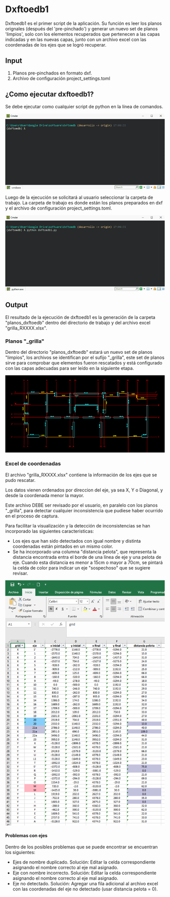 # Dxftoedb1

Dxftoedb1 es el primer script de la aplicación. Su función es leer los planos orignales (después del 'pre-pinchado') y generar un nuevo set de planos 'limpios', solo con los elementos recuperados que pertenecen a las capas indicadas y en las nuevas capas, junto con un archivo excel con las coordenadas de los ejes que se logró recuperar.

## Input

1. Planos pre-pinchados en formato dxf.
2. Archivo de configuración project_settings.toml

## ¿Como ejecutar dxftoedb1?

Se debe ejecutar como cualquier script de python en la línea de comandos.

<p align="center">
  <img src="../images/dxftoedb1a.gif" style="max-width:100%;">
</p>

Luego de la ejecución se solicitará al usuario seleccionar la carpeta de trabajo. La carpeta de trabajo es donde están los planos preparados en dxf y el archivo de configuración project_settings.toml.

<p align="center">
  <img src="../images/dxftoedb1b.gif" style="max-width:100%;">
</p>

## Output

El resultado de la ejecución de dxftoedb1 es la generación de la carpeta "planos_dxftoedb" dentro del directorio de trabajo y del archivo excel "grilla_RXXXX.xlsx".

### Planos "\_grilla"

Dentro del directorio "planos_dxftoedb" estará un nuevo set de planos "limpios", los archivos se identifican por el sufijo "\_grilla", este set de planos sirve para comprobar que elementos fueron rescatados y está configurado con las capas adecuadas para ser leído en la siguiente etapa.

<p align="center">
  <img src="../images/dxftoedb1c.png" style="max-width:100%;">
</p>

### Excel de coordenadas

El archivo "grilla_RXXXX.xlsx" contiene la información de los ejes que se pudo rescatar.

Los datos vienen ordenados por direccion del eje, ya sea X, Y o Diagonal, y desde la coordenada menor la mayor.

Este archivo DEBE ser revisado por el usuario, en paralelo con los planos "\_grilla", para detectar cualquier inconsistencia que pudiese haber ocurrido en el proceso de captura.

Para facilitar la visualización y la detección de inconsistencias se han incorporado las siguientes caracteristicas:

- Los ejes que han sido detectados con igual nombre y distinta coordenadas están pintados en un mismo color.
- Se ha incorporado una columna "distancia pelota", que representa la distancia encontrada entra el borde de una línea de eje y una pelota de eje. Cuando esta distancia es menor a 15cm o mayor a 70cm, se pintará la celda de color para indicar un eje "sospechoso" que se sugiere revisar.

<p align="center">
  <img src="../images/dxftoedb1d.png" style="max-width:100%;">
</p>

#### Problemas con ejes

Dentro de los posibles problemas que se puede encontrar se encuentran los siguientes:

- Ejes de nombre duplicado. Solución: Editar la celda correspondiente asignando el nombre correcto al eje mal asignado.
- Eje con nombre incorrecto. Solución: Editar la celda correspondiente asignando el nombre correcto al eje mal asignado.
- Eje no detectado. Solución: Agregar una fila adicional al archivo excel con las coordenadas del eje no detectado (usar distancia pelota = 0).
